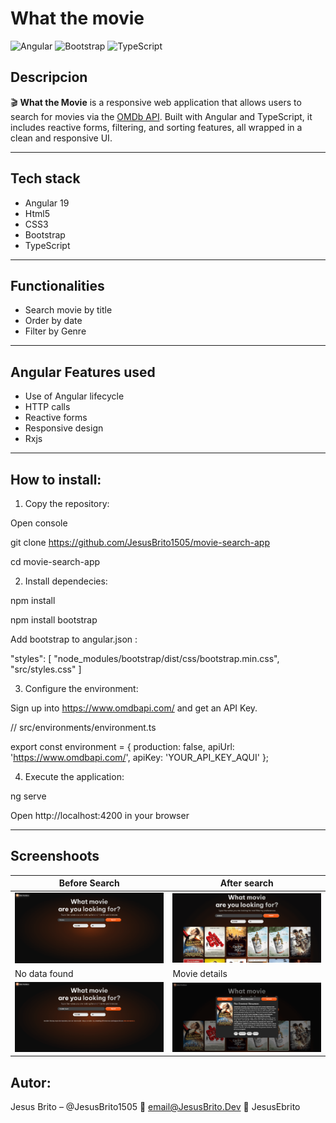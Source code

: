 # What the movie

![Angular](https://img.shields.io/badge/Angular-DD0031?style=for-the-badge&logo=angular&logoColor=white)
![Bootstrap](https://img.shields.io/badge/Bootstrap-7952B3?style=for-the-badge&logo=bootstrap&logoColor=white)
![TypeScript](https://img.shields.io/badge/TypeScript-3178C6?style=for-the-badge&logo=typescript&logoColor=white)

## Descripcion

🎬 **What the Movie** is a responsive web application that allows users to search for movies via the [OMDb API](https://www.omdbapi.com/). Built with Angular and TypeScript, it includes reactive forms, filtering, and sorting features, all wrapped in a clean and responsive UI.

--- 

## Tech stack

- Angular 19
- Html5
- CSS3
- Bootstrap
- TypeScript

---

## Functionalities

- Search movie by title
- Order by date 
- Filter by Genre

---

## Angular Features used

- Use of Angular lifecycle
- HTTP calls
- Reactive forms
- Responsive design
- Rxjs

---

## How to install: 

1. Copy the repository:

Open console

git clone https://github.com/JesusBrito1505/movie-search-app

cd movie-search-app

2. Install dependecies:

npm install

npm install bootstrap

Add bootstrap to angular.json :

"styles": [
    "node_modules/bootstrap/dist/css/bootstrap.min.css", 
    "src/styles.css"
    ]

3. Configure the environment:

Sign up into https://www.omdbapi.com/ and get an API Key.

// src/environments/environment.ts

export const environment = {
  production: false,
  apiUrl: 'https://www.omdbapi.com/',
  apiKey: 'YOUR_API_KEY_AQUI'
};

4. Execute the application:

ng serve

Open http://localhost:4200 in your browser

---


## Screenshoots


| Before Search | After search |
|------------|------------|
| ![](public/assets/images/Screenshot-before-search.png) | ![](public/assets/images/Screenshot-after-search.png) |
| No data found | Movie details |
| ![](public/assets/images/Screenshot-no-data-found.png) | ![](public/assets/images/Screenshot-movie-details.png) |


## Autor:

Jesus Brito – @JesusBrito1505
📩 email@JesusBrito.Dev
💼 JesusEbrito
